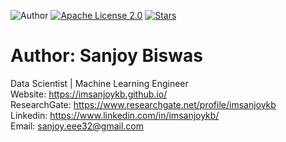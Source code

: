 
![Author](https://img.shields.io/badge/author-SanjoyBiswas-orange)
[![Apache License 2.0](https://img.shields.io/badge/license-Apache_License_2.0-5eba00.svg)](https://github.com/imsanjoykb/PySpark-Bootcamp/blob/master/LICENSE)
[![Stars](https://img.shields.io/github/stars/imsanjoykb/PySpark-Bootcamp.svg?style=social)](https://github.com/imsanjoykb/PySpark-Bootcamp)



# Author: Sanjoy Biswas

Data Scientist | Machine Learning Engineer </br>
Website: https://imsanjoykb.github.io/ </br>
ResearchGate: https://www.researchgate.net/profile/imsanjoykb </br>
Linkedin: https://www.linkedin.com/in/imsanjoykb/ </br>
Email: sanjoy.eee32@gmail.com <br>
